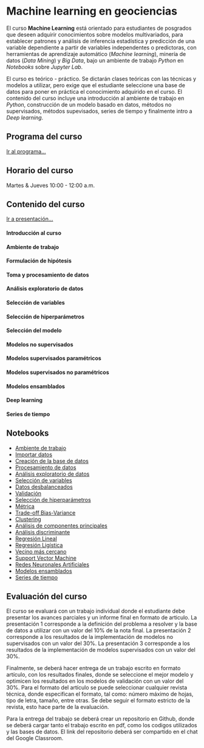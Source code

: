 # Machine learning en geociencias

El curso **Machine Learning** está orientado para estudiantes de posgrados que deseen adquirir conocimientos sobre modelos multivariados, para establecer patrones y análisis de inferencia estadística y predicción de una variable dependiente a partir de variables independentes o predictoras, con herramientas de aprendizaje automático (*Machine learning*), minería de datos (*Data Mining*) y *Big Data*, bajo un ambiente de trabajo *Python* en *Notebooks* sobre *Jupyter Lab*. 

El curso es teórico - práctico. Se dictarán clases teóricas con las técnicas y modelos a utilizar, pero exige que el estudiante seleccione una base de datos para poner en práctica el conocimiento adquirido en el curso. El contenido del curso incluye una introducción al ambiente de trabajo en *Python*, construcción de un modelo basado en datos, métodos no supervisados, métodos supevisados,
series de tiempo y finalmente intro a *Deep learning*.

## Programa del curso
[Ir al programa...](/Programa_MachineLearning.pdf)

## Horario del curso
Martes & Jueves 10:00 - 12:00 a.m.

## Contenido del curso
[Ir a presentación...](/html/MachineLearning.html)

#### Introducción al curso

#### Ambiente de trabajo

#### Formulación de hipótesis

#### Toma y procesamiento de datos

#### Análisis exploratorio de datos

#### Selección de variables

#### Selección de hiperparámetros

#### Selección del modelo

#### Modelos no supervisados

#### Modelos supervisados paramétricos

#### Modelos supervisados no paramétricos

#### Modelos ensamblados

#### Deep learning

#### Series de tiempo

## Notebooks
* [Ambiente de trabajo](/NOTEBOOKS/01_Ambiente_de_trabajo.ipynb)
* [Importar datos](/NOTEBOOKS/02_Importar.ipynb) 
* [Creación de la base de datos](/NOTEBOOKS/03_DataFrame.ipynb) 
* [Procesamiento de datos](/NOTEBOOKS/04_Procesamiento_datos.ipynb) 
* [Análisis exploratorio de datos](/NOTEBOOKS/05_EDA.ipynb) 
* [Selección de variables](/NOTEBOOKS/06_SeleccionVariables.ipynb) 
* [Datos desbalanceados](/NOTEBOOKS/07_Desbalance.ipynb) 
* [Validación](/NOTEBOOKS/08_Validation.ipynb) 
* [Selección de hiperparámetros](/NOTEBOOKS/09_Algorithm_Tunning.ipynb) 
* [Métrica](/NOTEBOOKS/10_Metric.ipynb) 
* [Trade-off Bias-Variance](/NOTEBOOKS/11_Bias-Variance_TradeOff.ipynb) 
* [Clustering](/NOTEBOOKS/12_Cluster.ipynb) 
* [Análisis de componentes principales](/NOTEBOOKS/13_PCA.ipynb) 
* [Análisis discriminante](/NOTEBOOKS/14_Discriminante.ipynb) 
* [Regresión Lineal](/NOTEBOOKS/15_Regresion_lineal.ipynb) 
* [Regresión Ligística](/NOTEBOOKS/16_Regresion_Logistica.ipynb) 
* [Vecino más cercano](/NOTEBOOKS/17_KNN.ipynb) 
* [Support Vector Machine](/NOTEBOOKS/18_SVM.ipynb) 
* [Redes Neuronales Artificiales](/NOTEBOOKS/19_RedesNeuronales.ipynb) 
* [Modelos ensamblados](/NOTEBOOKS/20_Ensembles.ipynb)
* [Series de tiempo](/NOTEBOOKS/21_TimeSeries.ipynb)


## Evaluación del curso
El curso se evaluará con un trabajo individual donde el estudiante debe presentar los avances parciales y un informe final en formato 
de articulo. La presentación 1 corresponde a la definición del problema a resolver y la base de datos a utilizar con un valor 
del 10% de la nota final. La presentación 2 corresponde a los resultados de la implementación de modelos no supervisados con un 
valor del 30%. La presentación 3 corresponde a los resultados de la implementación de modelos supervisados con un valor del 30%.

Finalmente, se deberá hacer entrega de un trabajo escrito en formato artículo, con los resultados finales, donde se seleccione el mejor 
modelo y optimicen los resultados en los modelos de validación con un valor del 30%. Para el formato del artículo se puede seleccionar cualquier revista técnica, donde especifican el formato, tal como: número máximo de hojas, tipo de letra, tamaño, entre otras. Se debe seguir el formato estricto de la revista, esto hace parte de la evaluación.

Para la entrega del trabajo se deberá crear un repositorio en Github, donde se deberá cargar tanto el trabajo escrito en pdf, como los codigos utilizados y las bases de datos. El link del repositorio deberá ser compartido en el chat del Google Classroom.





















